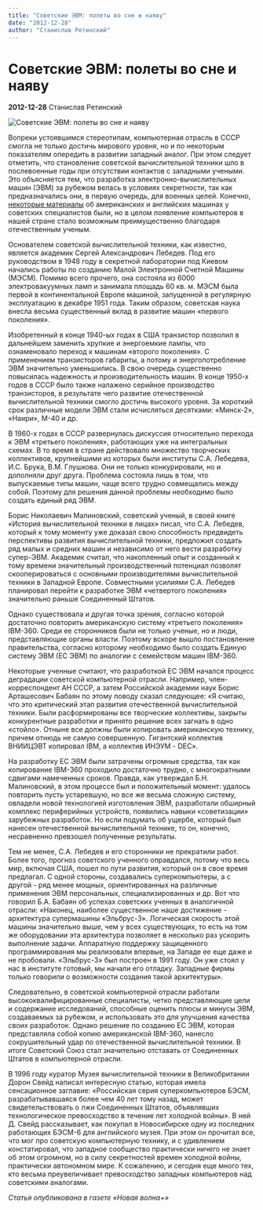 ```yaml
---
title: "Советские ЭВМ: полеты во сне и наяву"
date: "2012-12-28"
author: "Станислав Ретинский"
---
```


# Советские ЭВМ: полеты во сне и наяву

**2012-12-28** Станислав Ретинский

![Советские ЭВМ: полеты во сне и наяву](http://www.wasp.kz/raz/ussr_pc/msem.jpg)

Вопреки устоявшимся стереотипам, компьютерная отрасль в СССР смогла не только достичь мирового уровня, но и по некоторым показателям опередить в развитии западный аналог. При этом следует отметить, что становление советской вычислительной техники шло в послевоенные годы при отсутствии контактов с западными учеными. Это объясняется тем, что разработка электронно-вычислительных машин (ЭВМ) за рубежом велась в условиях секретности, так как предназначались они, в первую очередь, для военных целей. Конечно, [некоторые материалы](/2601.html) об американских и английских машинах у советских специалистов были, но в целом появление компьютеров в нашей стране стало возможным преимущественно благодаря отечественным ученым.

Основателем советской вычислительной техники, как известно, является академик Сергей Александрович Лебедев. Под его руководством в 1948 году в секретной лаборатории под Киевом начались работы по созданию Малой Электронной Счетной Машины (МЭСМ). Помимо всего прочего, она состояла из 6000 электровакуумных ламп и занимала площадь 60 кв. м. МЭСМ была первой в континентальной Европе машиной, запущенной в регулярную эксплуатацию в декабре 1951 года. Таким образом, советская наука внесла весьма существенный вклад в развитие машин «первого поколения».

Изобретенный в конце 1940-ых годах в США транзистор позволил в дальнейшем заменить хрупкие и энергоемкие лампы, что ознаменовало переход к машинам «второго поколения». С применением транзисторов габариты, а потому и энергопотребление ЭВМ значительно уменьшились. В свою очередь существенно повысилась надежность и производительность машин. В конце 1950-х годов в СССР было также налажено серийное производство транзисторов, в результате чего развитие отечественной вычислительной техники смогло достичь высокого уровня. За короткий срок различные модели ЭВМ стали исчисляться десятками: «Минск-2», «Наири», М-40 и др.

В 1960-х годах в СССР развернулась дискуссия относительно перехода к ЭВМ «третьего поколения», работающих уже на интегральных схемах. В то время в стране действовало множество творческих коллективов, крупнейшими из которых были институты С.А. Лебедева, И.С. Брука, В.М. Глушкова. Они не только конкурировали, но и дополняли друг друга. Проблема состояла лишь в том, что выпускаемые типы машин, чаще всего трудно совмещались между собой. Поэтому для решения данной проблемы необходимо было создать единый ряд ЭВМ.

Борис Николаевич Малиновский, советский ученый, в своей книге «История вычислительной техники в лицах» писал, что С.А. Лебедев, который к тому моменту уже доказал свою способность предвидеть перспективы развития вычислительной техники, предложил создать ряд малых и средних машин и независимо от него вести разработку супер-ЭВМ. Академик считал, что накопленный опыт и созданный к тому времени значительный производственный потенциал позволят скооперироваться с основными производителями вычислительной техники в Западной Европе. Совместными усилиями С.А. Лебедев планировал перейти к разработке ЭВМ «четвертого поколения» значительно раньше Соединенный Штатов.

Однако существовала и другая точка зрения, согласно которой достаточно повторить американскую систему «третьего поколения» IBM-360. Среди ее сторонников были не только ученые, но и люди, представляющие органы власти. Поэтому вскоре вышло постановление правительства, согласно которому необходимо было создать Единую систему ЭВМ (ЕС ЭВМ) по аналогии с семейством машин IBM-360.

Некоторые ученные считают, что разработкой ЕС ЭВМ начался процесс деградации советской компьютерной отрасли. Например, член-корреспондент АН СССР, а затем Российской академии наук Борис Арташесович Бабаян по этому поводу сказал следующее: «Я считаю, что это критический этап развития отечественной вычислительной техники. Были расформированы все творческие коллективы, закрыты конкурентные разработки и принято решение всех загнать в одно «стойло». Отныне все должны были копировать американскую технику, причем отнюдь не самую совершенную. Гигантский коллектив ВНИИЦЭВТ копировал IBM, а коллектив ИНЭУМ - DEC».

На разработку ЕС ЭВМ были затрачены огромные средства, так как копирование IBM-360 проходило достаточно трудно, с многократными сдвигами намеченных сроков. Правда, как утверждал Б.Н. Малиновский, в этом процессе был и положительный момент: удалось повторить пусть устаревшую, но все же весьма сложную систему, овладели новой технологией изготовления ЭВМ, разработали обширный комплекс периферийных устройств, появились навыки «советизации» зарубежных разработок. Но если подумать об ущербе, который был нанесен отечественной вычислительной технике, то он, конечно, несравненно превзошел полученные результаты.

Тем не менее, С.А. Лебедев и его сторонники не прекратили работ. Более того, прогноз советского ученного оправдался, потому что весь мир, включая США, пошел по пути развития, который он в свое время предлагал. С одной стороны, создавались суперкомпьютеры, а с другой - ряд менее мощных, ориентированных на различные применения ЭВМ персональных, специализированных и др. Вот что говорил Б.А. Бабаян об успехах советских ученных в аналогичной отрасли: «Наконец, наиболее существенное наше достижение - архитектура супермашины «Эльбрус-3». Логическая скорость этой машины значительно выше, чем у всех существующих, то есть на том же оборудовании эта архитектура позволяет в несколько раз ускорить выполнение задачи. Аппаратную поддержку защищенного программирования мы реализовали впервые, на Западе ее еще даже и не пробовали. «Эльбрус-3» был построен в 1991 году. Он уже стоял у нас в институте готовый, мы начали его отладку. Западные фирмы только говорили о возможности создания такой архитектуры».

Следовательно, в советской компьютерной отрасли работали высококвалифицированные специалисты, четко представляющие цели и содержание исследований, способные оценить плюсы и минусы ЭВМ, создаваемых за рубежом, и использовать это для улучшения качества своих разработок. Однако решение по созданию ЕС ЭВМ, которая представляла собой копию американской IBM-360, нанесло сокрушительный удар по отечественной вычислительной техники. В итоге Советский Союз стал значительно отставать от Соединенных Штатов в компьютерной отрасли.

В 1996 году куратор Музея вычислительной техники в Великобритании Дорон Свейд написал интересную статью, которая имела сенсационное заглавие: «Российская серия суперкомпьютеров БЭСМ, разрабатывавшаяся более чем 40 лет тому назад, может свидетельствовать о лжи Соединенных Штатов, объявлявших технологическое превосходство в течение лет холодной войны». В ней Д. Свейд рассказывает, как покупал в Новосибирске одну из последних работающих БЭСМ-6 для английского музея. При этом он прочитал все, что мог про советскую компьютерную технику, и с удивлением констатировал, что западное сообщество практически ничего не знает об этом огромном, но в силу секретностей времен холодной войны, практически автономном мире. К сожалению, и сегодня еще много тех, кто весьма преувеличивает превосходство западных компьютеров над советскими аналогами.

*Статья опубликована в газете «Новая волна+»*